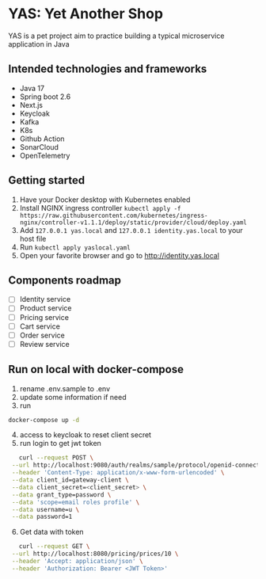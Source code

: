 # YAS: Yet Another Shop

YAS is a pet project aim to practice building a typical microservice application in Java

## Intended technologies and frameworks

- Java 17
- Spring boot 2.6
- Next.js
- Keycloak
- Kafka
- K8s
- Github Action
- SonarCloud
- OpenTelemetry

## Getting started

1. Have your Docker desktop with Kubernetes enabled
1. Install NGINX ingress controller `kubectl apply -f https://raw.githubusercontent.com/kubernetes/ingress-nginx/controller-v1.1.1/deploy/static/provider/cloud/deploy.yaml`
1. Add `127.0.0.1 yas.local` and  `127.0.0.1 identity.yas.local` to your host file
1. Run `kubectl apply yaslocal.yaml`
1. Open your favorite browser and go to http://identity.yas.local


## Components roadmap
- [ ] Identity service
- [ ] Product service
- [ ] Pricing service
- [ ] Cart service
- [ ] Order service
- [ ] Review service

## Run on local with docker-compose
1. rename .env.sample to .env
1. update some information if need
1. run 
 ```bash
 docker-compose up -d
 ```
4. access to keycloak to reset client secret
1. run login to get jwt token
 ```bash
	curl --request POST \
  --url http://localhost:9080/auth/realms/sample/protocol/openid-connect/token \
  --header 'Content-Type: application/x-www-form-urlencoded' \
  --data client_id=gateway-client \
  --data client_secret=<client_secret> \
  --data grant_type=password \
  --data 'scope=email roles profile' \
  --data username=u \
  --data password=1
 ```
6. Get data with token
 ```bash
	curl --request GET \
  --url http://localhost:8080/pricing/prices/10 \
  --header 'Accept: application/json' \
  --header 'Authorization: Bearer <JWT Token>'
 ```	

